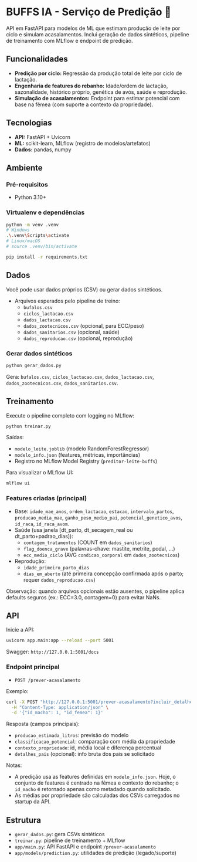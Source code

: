 # BUFFS IA - Serviço de Predição 🧬

API em FastAPI para modelos de ML que estimam produção de leite por ciclo e simulam acasalamentos. Inclui geração de dados sintéticos, pipeline de treinamento com MLflow e endpoint de predição.

## Funcionalidades
- **Predição por ciclo:** Regressão da produção total de leite por ciclo de lactação.
- **Engenharia de features do rebanho:** Idade/ordem de lactação, sazonalidade, histórico próprio, genética de avós, saúde e reprodução.
- **Simulação de acasalamentos:** Endpoint para estimar potencial com base na fêmea (com suporte a contexto da propriedade).

## Tecnologias
- **API:** FastAPI + Uvicorn
- **ML:** scikit-learn, MLflow (registro de modelos/artefatos)
- **Dados:** pandas, numpy

## Ambiente
### Pré-requisitos
- Python 3.10+

### Virtualenv e dependências
```bash
python -m venv .venv
# Windows
.\.venv\Scripts\activate
# Linux/macOS
# source .venv/bin/activate

pip install -r requirements.txt
```

## Dados
Você pode usar dados próprios (CSV) ou gerar dados sintéticos.

- Arquivos esperados pelo pipeline de treino:
  - `bufalos.csv`
  - `ciclos_lactacao.csv`
  - `dados_lactacao.csv`
  - `dados_zootecnicos.csv` (opcional, para ECC/peso)
  - `dados_sanitarios.csv` (opcional, saúde)
  - `dados_reproducao.csv` (opcional, reprodução)

### Gerar dados sintéticos
```bash
python gerar_dados.py
```
Gera: `bufalos.csv`, `ciclos_lactacao.csv`, `dados_lactacao.csv`, `dados_zootecnicos.csv`, `dados_sanitarios.csv`.

## Treinamento
Execute o pipeline completo com logging no MLflow:
```bash
python treinar.py
```
Saídas:
- `modelo_leite.joblib` (modelo RandomForestRegressor)
- `modelo_info.json` (features, métricas, importâncias)
- Registro no MLflow Model Registry (`preditor-leite-buffs`)

Para visualizar o MLflow UI:
```bash
mlflow ui
```

### Features criadas (principal)
- Base: `idade_mae_anos`, `ordem_lactacao`, `estacao`, `intervalo_partos`, `producao_media_mae`, `ganho_peso_medio_pai`, `potencial_genetico_avos`, `id_raca`, `id_raca_avom`.
- Saúde (usa janela [dt_parto, dt_secagem_real ou dt_parto+padrao_dias]):
  - `contagem_tratamentos` (COUNT em `dados_sanitarios`)
  - `flag_doenca_grave` (palavras-chave: mastite, metrite, podal, ...)
  - `ecc_medio_ciclo` (AVG `condicao_corporal` em `dados_zootecnicos`)
- Reprodução:
  - `idade_primeiro_parto_dias`
  - `dias_em_aberto` (até primeira concepção confirmada após o parto; requer `dados_reproducao.csv`)

Observação: quando arquivos opcionais estão ausentes, o pipeline aplica defaults seguros (ex.: ECC=3.0, contagem=0) para evitar NaNs.

## API
Inicie a API:
```bash
uvicorn app.main:app --reload --port 5001
```
Swagger: `http://127.0.0.1:5001/docs`

### Endpoint principal
- `POST /prever-acasalamento`

Exemplo:
```bash
curl -X POST "http://127.0.0.1:5001/prever-acasalamento?incluir_detalhes_pais=true" \
  -H "Content-Type: application/json" \
  -d '{"id_macho": 1, "id_femea": 1}'
```

Resposta (campos principais):
- `producao_estimada_litros`: previsão do modelo
- `classificacao_potencial`: comparação com média da propriedade
- `contexto_propriedade`: id, média local e diferença percentual
- `detalhes_pais` (opcional): info bruta dos pais se solicitado

Notas:
- A predição usa as features definidas em `modelo_info.json`. Hoje, o conjunto de features é centrado na fêmea e contexto do rebanho; o `id_macho` é retornado apenas como metadado quando solicitado.
- As médias por propriedade são calculadas dos CSVs carregados no startup da API.

## Estrutura
- `gerar_dados.py`: gera CSVs sintéticos
- `treinar.py`: pipeline de treinamento + MLflow
- `app/main.py`: API FastAPI e endpoint `/prever-acasalamento`
- `app/models/prediction.py`: utilidades de predição (legado/suporte)
